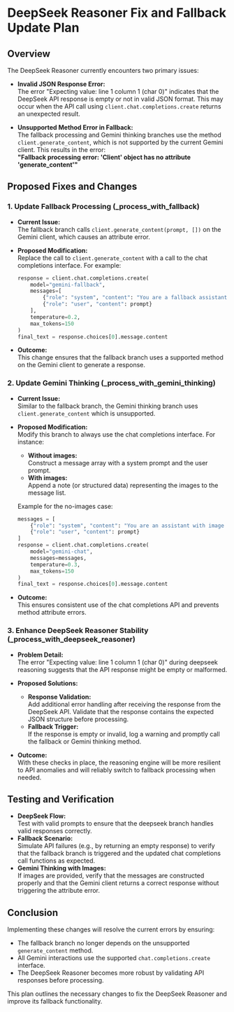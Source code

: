 # DeepSeek Reasoner Fix and Fallback Update Plan

## Overview
The DeepSeek Reasoner currently encounters two primary issues:
- **Invalid JSON Response Error:**  
  The error "Expecting value: line 1 column 1 (char 0)" indicates that the DeepSeek API response is empty or not in valid JSON format. This may occur when the API call using `client.chat.completions.create` returns an unexpected result.
  
- **Unsupported Method Error in Fallback:**  
  The fallback processing and Gemini thinking branches use the method `client.generate_content`, which is not supported by the current Gemini client. This results in the error:  
  **"Fallback processing error: 'Client' object has no attribute 'generate_content'"**

## Proposed Fixes and Changes

### 1. Update Fallback Processing (_process_with_fallback)
- **Current Issue:**  
  The fallback branch calls `client.generate_content(prompt, [])` on the Gemini client, which causes an attribute error.
  
- **Proposed Modification:**  
  Replace the call to `client.generate_content` with a call to the chat completions interface. For example:
  ```python
  response = client.chat.completions.create(
      model="gemini-fallback",
      messages=[
          {"role": "system", "content": "You are a fallback assistant."},
          {"role": "user", "content": prompt}
      ],
      temperature=0.2,
      max_tokens=150
  )
  final_text = response.choices[0].message.content
  ```
- **Outcome:**  
  This change ensures that the fallback branch uses a supported method on the Gemini client to generate a response.

### 2. Update Gemini Thinking (_process_with_gemini_thinking)
- **Current Issue:**  
  Similar to the fallback branch, the Gemini thinking branch uses `client.generate_content` which is unsupported.
  
- **Proposed Modification:**  
  Modify this branch to always use the chat completions interface. For instance:
  - **Without images:**  
    Construct a message array with a system prompt and the user prompt.
  - **With images:**  
    Append a note (or structured data) representing the images to the message list.
  
  Example for the no-images case:
  ```python
  messages = [
      {"role": "system", "content": "You are an assistant with image processing capabilities."},
      {"role": "user", "content": prompt}
  ]
  response = client.chat.completions.create(
      model="gemini-chat",
      messages=messages,
      temperature=0.3,
      max_tokens=150
  )
  final_text = response.choices[0].message.content
  ```
- **Outcome:**  
  This ensures consistent use of the chat completions API and prevents method attribute errors.

### 3. Enhance DeepSeek Reasoner Stability (_process_with_deepseek_reasoner)
- **Problem Detail:**  
  The error "Expecting value: line 1 column 1 (char 0)" during deepseek reasoning suggests that the API response might be empty or malformed.
  
- **Proposed Solutions:**  
  - **Response Validation:**  
    Add additional error handling after receiving the response from the DeepSeek API. Validate that the response contains the expected JSON structure before processing.
  - **Fallback Trigger:**  
    If the response is empty or invalid, log a warning and promptly call the fallback or Gemini thinking method.
  
- **Outcome:**  
  With these checks in place, the reasoning engine will be more resilient to API anomalies and will reliably switch to fallback processing when needed.

## Testing and Verification
- **DeepSeek Flow:**  
  Test with valid prompts to ensure that the deepseek branch handles valid responses correctly.
- **Fallback Scenario:**  
  Simulate API failures (e.g., by returning an empty response) to verify that the fallback branch is triggered and the updated chat completions call functions as expected.
- **Gemini Thinking with Images:**  
  If images are provided, verify that the messages are constructed properly and that the Gemini client returns a correct response without triggering the attribute error.

## Conclusion
Implementing these changes will resolve the current errors by ensuring:
- The fallback branch no longer depends on the unsupported `generate_content` method.
- All Gemini interactions use the supported `chat.completions.create` interface.
- The DeepSeek Reasoner becomes more robust by validating API responses before processing.

This plan outlines the necessary changes to fix the DeepSeek Reasoner and improve its fallback functionality.